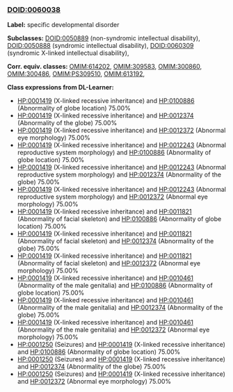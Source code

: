 
### [DOID:0060038](http://purl.obolibrary.org/obo/DOID_0060038)
**Label:** specific developmental disorder

**Subclasses:** [DOID:0050889](http://purl.obolibrary.org/obo/DOID_0050889) (non-syndromic intellectual disability), [DOID:0050888](http://purl.obolibrary.org/obo/DOID_0050888) (syndromic intellectual disability), [DOID:0060309](http://purl.obolibrary.org/obo/DOID_0060309) (syndromic X-linked intellectual disability), 

**Corr. equiv. classes:** [OMIM:614202](http://purl.obolibrary.org/obo/OMIM_614202), [OMIM:309583](http://purl.obolibrary.org/obo/OMIM_309583), [OMIM:300860](http://purl.obolibrary.org/obo/OMIM_300860), [OMIM:300486](http://purl.obolibrary.org/obo/OMIM_300486), [OMIM:PS309510](http://purl.obolibrary.org/obo/OMIM_PS309510), [OMIM:613192](http://purl.obolibrary.org/obo/OMIM_613192), 

**Class expressions from DL-Learner:**

- [HP:0001419](http://purl.obolibrary.org/obo/HP_0001419) (X-linked recessive inheritance) and [HP:0100886](http://purl.obolibrary.org/obo/HP_0100886) (Abnormality of globe location) 75.00%
- [HP:0001419](http://purl.obolibrary.org/obo/HP_0001419) (X-linked recessive inheritance) and [HP:0012374](http://purl.obolibrary.org/obo/HP_0012374) (Abnormality of the globe) 75.00%
- [HP:0001419](http://purl.obolibrary.org/obo/HP_0001419) (X-linked recessive inheritance) and [HP:0012372](http://purl.obolibrary.org/obo/HP_0012372) (Abnormal eye morphology) 75.00%
- [HP:0001419](http://purl.obolibrary.org/obo/HP_0001419) (X-linked recessive inheritance) and [HP:0012243](http://purl.obolibrary.org/obo/HP_0012243) (Abnormal reproductive system morphology) and [HP:0100886](http://purl.obolibrary.org/obo/HP_0100886) (Abnormality of globe location) 75.00%
- [HP:0001419](http://purl.obolibrary.org/obo/HP_0001419) (X-linked recessive inheritance) and [HP:0012243](http://purl.obolibrary.org/obo/HP_0012243) (Abnormal reproductive system morphology) and [HP:0012374](http://purl.obolibrary.org/obo/HP_0012374) (Abnormality of the globe) 75.00%
- [HP:0001419](http://purl.obolibrary.org/obo/HP_0001419) (X-linked recessive inheritance) and [HP:0012243](http://purl.obolibrary.org/obo/HP_0012243) (Abnormal reproductive system morphology) and [HP:0012372](http://purl.obolibrary.org/obo/HP_0012372) (Abnormal eye morphology) 75.00%
- [HP:0001419](http://purl.obolibrary.org/obo/HP_0001419) (X-linked recessive inheritance) and [HP:0011821](http://purl.obolibrary.org/obo/HP_0011821) (Abnormality of facial skeleton) and [HP:0100886](http://purl.obolibrary.org/obo/HP_0100886) (Abnormality of globe location) 75.00%
- [HP:0001419](http://purl.obolibrary.org/obo/HP_0001419) (X-linked recessive inheritance) and [HP:0011821](http://purl.obolibrary.org/obo/HP_0011821) (Abnormality of facial skeleton) and [HP:0012374](http://purl.obolibrary.org/obo/HP_0012374) (Abnormality of the globe) 75.00%
- [HP:0001419](http://purl.obolibrary.org/obo/HP_0001419) (X-linked recessive inheritance) and [HP:0011821](http://purl.obolibrary.org/obo/HP_0011821) (Abnormality of facial skeleton) and [HP:0012372](http://purl.obolibrary.org/obo/HP_0012372) (Abnormal eye morphology) 75.00%
- [HP:0001419](http://purl.obolibrary.org/obo/HP_0001419) (X-linked recessive inheritance) and [HP:0010461](http://purl.obolibrary.org/obo/HP_0010461) (Abnormality of the male genitalia) and [HP:0100886](http://purl.obolibrary.org/obo/HP_0100886) (Abnormality of globe location) 75.00%
- [HP:0001419](http://purl.obolibrary.org/obo/HP_0001419) (X-linked recessive inheritance) and [HP:0010461](http://purl.obolibrary.org/obo/HP_0010461) (Abnormality of the male genitalia) and [HP:0012374](http://purl.obolibrary.org/obo/HP_0012374) (Abnormality of the globe) 75.00%
- [HP:0001419](http://purl.obolibrary.org/obo/HP_0001419) (X-linked recessive inheritance) and [HP:0010461](http://purl.obolibrary.org/obo/HP_0010461) (Abnormality of the male genitalia) and [HP:0012372](http://purl.obolibrary.org/obo/HP_0012372) (Abnormal eye morphology) 75.00%
- [HP:0001250](http://purl.obolibrary.org/obo/HP_0001250) (Seizures) and [HP:0001419](http://purl.obolibrary.org/obo/HP_0001419) (X-linked recessive inheritance) and [HP:0100886](http://purl.obolibrary.org/obo/HP_0100886) (Abnormality of globe location) 75.00%
- [HP:0001250](http://purl.obolibrary.org/obo/HP_0001250) (Seizures) and [HP:0001419](http://purl.obolibrary.org/obo/HP_0001419) (X-linked recessive inheritance) and [HP:0012374](http://purl.obolibrary.org/obo/HP_0012374) (Abnormality of the globe) 75.00%
- [HP:0001250](http://purl.obolibrary.org/obo/HP_0001250) (Seizures) and [HP:0001419](http://purl.obolibrary.org/obo/HP_0001419) (X-linked recessive inheritance) and [HP:0012372](http://purl.obolibrary.org/obo/HP_0012372) (Abnormal eye morphology) 75.00%



